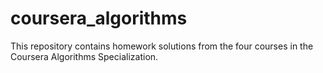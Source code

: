 # coursera_algorithms

This repository contains homework solutions from the four courses in the Coursera Algorithms Specialization.

